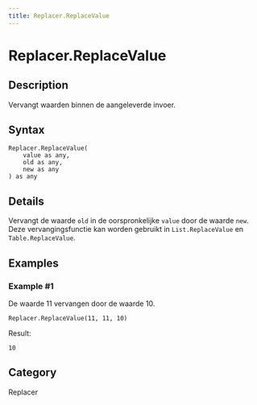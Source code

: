 ```yaml
---
title: Replacer.ReplaceValue
---
```


# Replacer.ReplaceValue


## Description

Vervangt waarden binnen de aangeleverde invoer.


## Syntax

```powerquery
Replacer.ReplaceValue(
    value as any,
    old as any,
    new as any
) as any
```


## Details

Vervangt de waarde <code>old</code> in de oorspronkelijke <code>value</code> door de waarde <code>new</code>. Deze vervangingsfunctie kan worden gebruikt in <code>List.ReplaceValue</code> en <code>Table.ReplaceValue</code>.


## Examples

### Example #1 
De waarde 11 vervangen door de waarde 10.
```powerquery
Replacer.ReplaceValue(11, 11, 10)
```

Result: 
```powerquery
10
```




## Category
Replacer
